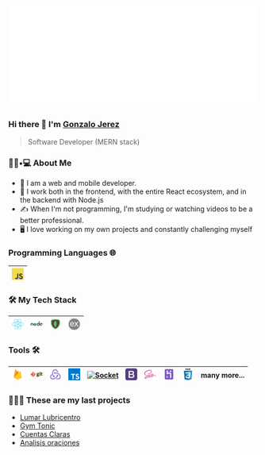 <img src="https://github.com/GonzaJerez/gonzajerez/blob/main/svg.svg"/>

### Hi there 👋 I'm [Gonzalo Jerez](https://www.linkedin.com/in/gonzalo-jerez-8089b918b/)
> Software Developer (MERN stack)


<h3> 👨🏻•💻 About Me </h3>


- 📱 I am a web and mobile developer.
- 🌱 I work both in the frontend, with the entire React ecosystem, and in the backend with Node.js
- ✍️ When I'm not programming, I'm studying or watching videos to be a better professional.
- 🖥  I love working on my own projects and constantly challenging myself


### Programming Languages 🌐

| [<img src="https://raw.githubusercontent.com/github/explore/80688e429a7d4ef2fca1e82350fe8e3517d3494d/topics/javascript/javascript.png" alt="Javascript" width="24">](https://developer.mozilla.org/es/docs/Web/JavaScript) 
|---|



<h3>🛠 My Tech Stack</h3>


| [<img src="https://raw.githubusercontent.com/sachinverma53121/sachinverma53121/master/icons/react.png" alt="React" width="24">](https://es.reactjs.org/)| [<img src="https://raw.githubusercontent.com/sachinverma53121/sachinverma53121/master/icons/node.png" alt="Node" width="24">](https://nodejs.org/es/) | [<img src="https://raw.githubusercontent.com/sachinverma53121/sachinverma53121/master/icons/mongo.png" alt="Mongo" width="24">](https://www.mongodb.com/es)| [<img src="https://raw.githubusercontent.com/sachinverma53121/sachinverma53121/master/icons/express.png" alt="Express" width="24">](https://expressjs.com/es/)
|---|---|---|---|

<!--
<h3>🛠 To Learn</h3>
-->


### Tools 🛠️

| [<img src="https://raw.githubusercontent.com/github/explore/80688e429a7d4ef2fca1e82350fe8e3517d3494d/topics/firebase/firebase.png" alt="firebase" width="24">](https://firebase.google.com/) | [<img src="https://raw.githubusercontent.com/github/explore/80688e429a7d4ef2fca1e82350fe8e3517d3494d/topics/git/git.png" alt="Git" width="24">](https://git-scm.com/) | [<img src="https://raw.githubusercontent.com/sachinverma53121/sachinverma53121/master/icons/redux.png" alt="Redux" width="24">](https://es.redux.js.org/)| [<img src="https://raw.githubusercontent.com/github/explore/80688e429a7d4ef2fca1e82350fe8e3517d3494d/topics/typescript/typescript.png" alt="ts logo" width="24">](https://www.typescriptlang.org/) | [<img src="https://socket.io/images/logo.svg" alt="Socket" width="24">](https://socket.io/) | [<img src="https://raw.githubusercontent.com/github/explore/80688e429a7d4ef2fca1e82350fe8e3517d3494d/topics/bootstrap/bootstrap.png" alt="Bootstrap" width="24">](https://getbootstrap.com/) | [<img src="https://raw.githubusercontent.com/github/explore/80688e429a7d4ef2fca1e82350fe8e3517d3494d/topics/sass/sass.png" alt="Sass" width="24">](https://sass-lang.com/) | [<img src="https://raw.githubusercontent.com/sachinverma53121/sachinverma53121/master/icons/heroku.png" alt="Heroku" width="24">](https://www.heroku.com/home) | [<img src="https://raw.githubusercontent.com/github/explore/80688e429a7d4ef2fca1e82350fe8e3517d3494d/topics/css/css.png" alt="CSS" width="24">](https://developer.mozilla.org/es/docs/Web/CSS)  |  many more...
|---|---|---|---|---|---|---|---|---|---|

### 👨🏽‍💻 These are my last projects

- [Lumar Lubricentro](https://lumar-lubricentro.vercel.app)
- [Gym Tonic](https://github.com/GonzaJerez/rutinas-app-front)
- [Cuentas Claras](https://github.com/GonzaJerez/rutinas-app-front)
- [Analisis oraciones](https://github.com/GonzaJerez/analisis-oraciones)

